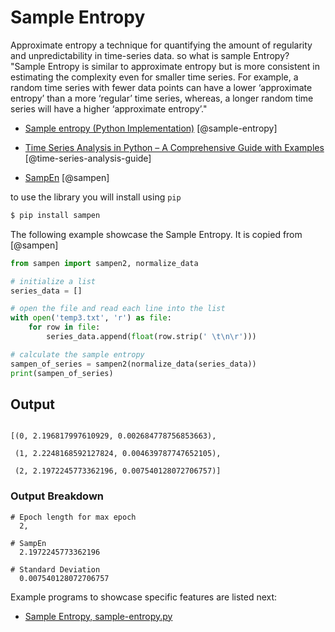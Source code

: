 # Sample Entropy

Approximate entropy a technique for quantifying the amount of 
regularity and unpredictability in time-series data. so what is 
sample Entropy? "Sample Entropy is similar to approximate entropy 
but is more consistent in estimating the complexity even for smaller
time series. For example, a random time series with fewer data 
points can have a lower ‘approximate entropy’ than a more ‘regular’
time series, whereas, a longer random time series will have a higher
‘approximate entropy’."

* [Sample entropy (Python Implementation)](https://pythonmana.com/2022/130/202205101057060253.html) [@sample-entropy]

* [Time Series Analysis in Python – A Comprehensive Guide with Examples](https://www.machinelearningplus.com/time-series/time-series-analysis-python/) [@time-series-analysis-guide]

* [SampEn](https://sampen.readthedocs.io/en/stable/) [@sampen]

to use the library you will install using `pip`

```bash
$ pip install sampen
```

The following example showcase the Sample Entropy. It is copied from [@sampen]

``` python
from sampen import sampen2, normalize_data

# initialize a list
series_data = []

# open the file and read each line into the list
with open('temp3.txt', 'r') as file:
    for row in file:
        series_data.append(float(row.strip(' \t\n\r')))

# calculate the sample entropy
sampen_of_series = sampen2(normalize_data(series_data))
print(sampen_of_series)
```

## Output 

```

[(0, 2.196817997610929, 0.002684778756853663),

 (1, 2.2248168592127824, 0.004639787747652105), 
 
 (2, 2.1972245773362196, 0.007540128072706757)]
```

### Output Breakdown

``` 
# Epoch length for max epoch
  2,
  
# SampEn
  2.1972245773362196
  
# Standard Deviation
  0.007540128072706757

```
Example programs to showcase specific features are listed next:

* [Sample Entropy, sample-entropy.py](https://github.com/cybertraining-dsc/su22-reu-385/blob/main/time-series-prediction/sample-entropy/sample-entropy.py)





